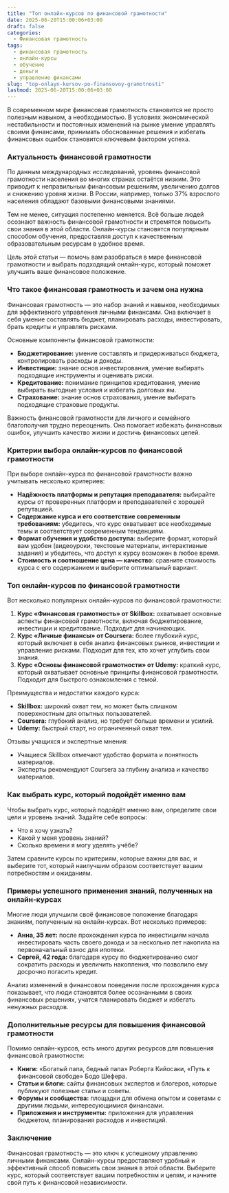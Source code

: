 ```yaml
---
title: "Топ онлайн-курсов по финансовой грамотности"
date: 2025-06-20T15:00:06+03:00
draft: false
categories:
  - Финансовая грамотность
tags:
  - финансовая грамотность
  - онлайн-курсы
  - обучение
  - деньги
  - управление финансами
slug: "top-onlayn-kursov-po-finansovoy-gramotnosti"
lastmod: 2025-06-20T15:00:06+03:00
---
```


В современном мире финансовая грамотность становится не просто полезным навыком, а необходимостью. В условиях экономической нестабильности и постоянных изменений на рынке умение управлять своими финансами, принимать обоснованные решения и избегать финансовых ошибок становится ключевым фактором успеха.  

### Актуальность финансовой грамотности

По данным международных исследований, уровень финансовой грамотности населения во многих странах остаётся низким. Это приводит к неправильным финансовым решениям, увеличению долгов и снижению уровня жизни. В России, например, только 37% взрослого населения обладают базовыми финансовыми знаниями.  

Тем не менее, ситуация постепенно меняется. Всё больше людей осознают важность финансовой грамотности и стремятся повысить свои знания в этой области. Онлайн-курсы становятся популярным способом обучения, предоставляя доступ к качественным образовательным ресурсам в удобное время.  

Цель этой статьи — помочь вам разобраться в мире финансовой грамотности и выбрать подходящий онлайн-курс, который поможет улучшить ваше финансовое положение.  

### Что такое финансовая грамотность и зачем она нужна

Финансовая грамотность — это набор знаний и навыков, необходимых для эффективного управления личными финансами. Она включает в себя умение составлять бюджет, планировать расходы, инвестировать, брать кредиты и управлять рисками.  

Основные компоненты финансовой грамотности:
- **Бюджетирование:** умение составлять и придерживаться бюджета, контролировать расходы и доходы.
- **Инвестиции:** знание основ инвестирования, умение выбирать подходящие инструменты и оценивать риски.
- **Кредитование:** понимание принципов кредитования, умение выбирать выгодные условия и избегать долговых ям.
- **Страхование:** знание основ страхования, умение выбирать подходящие страховые продукты.

Важность финансовой грамотности для личного и семейного благополучия трудно переоценить. Она помогает избежать финансовых ошибок, улучшить качество жизни и достичь финансовых целей.  

### Критерии выбора онлайн-курсов по финансовой грамотности

При выборе онлайн-курса по финансовой грамотности важно учитывать несколько критериев:
- **Надёжность платформы и репутация преподавателя:** выбирайте курсы от проверенных платформ и преподавателей с хорошей репутацией.
- **Содержание курса и его соответствие современным требованиям:** убедитесь, что курс охватывает все необходимые темы и соответствует современным тенденциям.
- **Формат обучения и удобство доступа:** выберите формат, который вам удобен (видеоуроки, текстовые материалы, интерактивные задания) и убедитесь, что доступ к курсу возможен в любое время.
- **Стоимость и соотношение цена — качество:** сравните стоимость курса с его содержанием и выберите оптимальный вариант.

### Топ онлайн-курсов по финансовой грамотности

Вот несколько популярных онлайн-курсов по финансовой грамотности:

1. **Курс «Финансовая грамотность» от Skillbox:** охватывает основные аспекты финансовой грамотности, включая бюджетирование, инвестиции и кредитование. Подходит для начинающих.
2. **Курс «Личные финансы» от Coursera:** более глубокий курс, который включает в себя анализ финансовых рынков, инвестиции и управление рисками. Подходит для тех, кто хочет углубить свои знания.
3. **Курс «Основы финансовой грамотности» от Udemy:** краткий курс, который охватывает основные принципы финансовой грамотности. Подходит для быстрого ознакомления с темой.

Преимущества и недостатки каждого курса:
- **Skillbox:** широкий охват тем, но может быть слишком поверхностным для опытных пользователей.
- **Coursera:** глубокий анализ, но требует больше времени и усилий.
- **Udemy:** быстрый старт, но ограниченный охват тем.

Отзывы учащихся и экспертные мнения:
- Учащиеся Skillbox отмечают удобство формата и понятность материалов.
- Эксперты рекомендуют Coursera за глубину анализа и качество материалов.

### Как выбрать курс, который подойдёт именно вам

Чтобы выбрать курс, который подойдёт именно вам, определите свои цели и уровень знаний. Задайте себе вопросы:
- Что я хочу узнать?
- Какой у меня уровень знаний?
- Сколько времени я могу уделять учёбе?

Затем сравните курсы по критериям, которые важны для вас, и выберите тот, который наилучшим образом соответствует вашим потребностям и ожиданиям.  

### Примеры успешного применения знаний, полученных на онлайн-курсах

Многие люди улучшили своё финансовое положение благодаря знаниям, полученным на онлайн-курсах. Вот несколько примеров:
- **Анна, 35 лет:** после прохождения курса по инвестициям начала инвестировать часть своего дохода и за несколько лет накопила на первоначальный взнос для ипотеки.
- **Сергей, 42 года:** благодаря курсу по бюджетированию смог сократить расходы и увеличить накопления, что позволило ему досрочно погасить кредит.

Анализ изменений в финансовом поведении после прохождения курса показывает, что люди становятся более осознанными в своих финансовых решениях, учатся планировать бюджет и избегать ненужных расходов.  

### Дополнительные ресурсы для повышения финансовой грамотности

Помимо онлайн-курсов, есть много других ресурсов для повышения финансовой грамотности:
- **Книги:** «Богатый папа, бедный папа» Роберта Кийосаки, «Путь к финансовой свободе» Бодо Шефера.
- **Статьи и блоги:** сайты финансовых экспертов и блогеров, которые публикуют полезные статьи и советы.
- **Форумы и сообщества:** площадки для обмена опытом и советами с другими людьми, интересующимися финансами.
- **Приложения и инструменты:** приложения для управления бюджетом, планирования расходов и инвестиций.

### Заключение

Финансовая грамотность — это ключ к успешному управлению личными финансами. Онлайн-курсы предоставляют удобный и эффективный способ повысить свои знания в этой области. Выберите курс, который соответствует вашим потребностям и целям, и начните свой путь к финансовой независимости.

